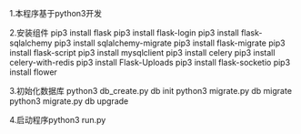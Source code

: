 1.本程序基于python3开发

2.安装组件
pip3 install flask
pip3 install flask-login
pip3 install flask-sqlalchemy
pip3 install sqlalchemy-migrate
pip3 install flask-migrate
pip3 install flask-script
pip3 install mysqlclient
pip3 install celery
pip3 install celery-with-redis
pip3 install Flask-Uploads
pip3 install flask-socketio
pip3 install flower

3.初始化数据库
python3 db_create.py db init
python3 migrate.py db migrate
python3 migrate.py db upgrade

4.启动程序python3 run.py
